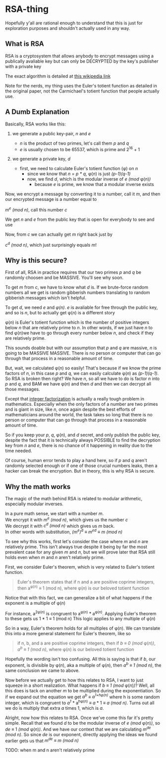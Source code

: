 # RSA-thing

Hopefully y'all are rational enough to understand that this is just for 
exploration purposes and shouldn't actually used in any way.

## What is RSA
RSA is a cryptosystem that allows anybody to encrypt messages using a publically 
avaliable key but can only be DECRYPTED by the key's publisher with a private key

The exact algorithm is detailed at [this wikipedia link](https://simple.wikipedia.org/wiki/RSA_algorithm)

Note for the nerds, my thing uses the Euler's totient function as detailed in the 
original paper, not the Carmichael's totient function that people actually use.

## A Dumb Explanation
Basically, RSA works like this:
1. we generate a public key-pair, *n* and *e*
    - *n* is the product of two primes, let's call them *p* and *q*
    - *e* is usually chosen to be 65537, which is prime and 2<sup>16</sup> + 1

2. we generate a private key, *d*
    - first, we need to calculate Euler's totient function (φ) on *n*
        - since we know that *n* = *p * q*, φ(*n*) is just *(p-1)(q-1)*
        - now, we find *d*, which is the modular inverse of *e (mod* φ(*n*)*)*
            - because *e* is prime, we know that a modular inverse exists

Now, we encrypt a message by converting it to a number, call it *m*, and then 
our encrypted message is a number equal to

*m<sup>e</sup> (mod n)*, call this number *c*

We get *n* and *e* from the public key that is open for everybody to see and use

Now, from *c* we can actually get *m* right back just by

*c<sup>d</sup> (mod n)*, which just surprisingly equals *m*!

## Why is this secure?
First of all, RSA in practice requires that our two primes *p* and *q* be randomly choosen 
and be MASSIVE. You'll see why soon.

To get *m* from *c*, we have to know what *d* is. If we brute-force random numbers 
all we get is random gibberish numbers translating to random gibberish messages 
which isn't helpful.

To get *d*, we need *e* and *φ(n)*. *e* is avaliable for free through the public key, 
and so is *n*, but to actually get φ(*n*) is a different story

φ(*n*) is Euler's totient function which is the number of positive integers below *n* that are 
relatively prime to *n*. In other words, if we just have *n* to find φ(*n*)we have to go through
every number below *n*, and check if they are relatively prime. 

This sounds doable but with our assumption that *p* and *q* are massive, 
*n* is going to be MASSIVE MASSIVE. There is no person or computer that can 
go through that process in a reasonable amount of time.

But, wait, we calculated φ(*n*) so easily! That's because if we know the prime factors
of *n*, in this case *p* and *q*, we can easily calculate φ(*n*) as *(p-1)(q-1)*. So RSA is broken 
then right? We have *n*, so all we have to do is factor *n* into *p* and *q*, and BAM we have 
φ(*n*) and then *d* and then we can decrypt all those messages.

Except that [integer factorization](https://en.wikipedia.org/wiki/Integer_factorization)
is actually a really tough problem in mathematics.
Especially when the only factors of a number are two primes and is 
giant in size, like *n*, once again despite the best efforts of mathematicians around the 
world, the task takes so long that there is no person or computer that can 
go through that process in a reasonable amount of time.

So if you keep your *p*, *q*, φ(*n*), and *d* secret, and only publish the public key, despite
the fact that it is technically always POSSIBLE to find the decryption key from *n* and *e*, 
there is no chance of it happening in reality due to the time needed.

Of course, human error tends to play a hand here, so if *p* and *q* aren't randomly selected
enough or if one of those crucial numbers leaks, then a hacker can break the
encryption. But in theory, this is why RSA is secure.

## Why the math works
The magic of the math behind RSA is related to modular arithmetic, especially modular
inverses.

In a pure math sense, we start with a number *m*. <br />
We encrypt it with *m<sup>e</sup> (mod n)*, which gives us the number *c* <br /> 
We decrypt it with *c<sup>d</sup> (mod n)* which gives us *m* back. <br />
In other words with substitution, 
*(m<sup>e</sup>)<sup>d</sup>* ≡ *m<sup>ed</sup>* ≡ *m (mod n)*

To see why this works, first let's consider the case where *m* and *n* are relatively prime.
This isn't always true despite it being by far the most prevalent case for any given
*m* and *n*, but we will prove later that RSA still holds even when
*m* and *n* aren't relatively prime.

First, we consider Euler's theorem, which is very related to Euler's totient function.
> Euler's theorem states that if n and a are positive coprime integers, then
> a<sup>φ(*n*)</sup> ≡ 1 (mod n), where φ(*n*) is our beloved totient function

Notice that with this fact, we can generalize a bit of what happens if the exponent is 
a multiple of φ(*n*)

For instance, a<sup>2φ(*n*)</sup> is congruent to a<sup>φ(*n*)</sup> *
a<sup>φ(*n*)</sup>. Applying Euler's theorem to these gets us 1 * 1 ≡ 1 (mod n)
This logic applies to any multiple of φ(*n*)

So in a way, Euler's theorem holds for all multiples of φ(*n*). We can translate this
into a more general statement for Euler's theorem, like so
> if n, b, and a are positive coprime integers, then if *b* ≡ *0* *(mod* φ(*n*)*)*,
> *a<sup>b</sup>* ≡ *1 (mod n)*, where φ(*n*) is our beloved totient function

Hopefully the wording isn't too confusing. All this is saying is that if *b*, our exponent,
is divisible by φ(*n*), aka a multiple of φ(*n*), then *a<sup>b</sup>* ≡ *1 (mod n)*,
the same conclusion we came to above.

Now before we actually get to how this relates to RSA, I want to just squeeze in 
a short realization. What happens if *b* ≡ *1* *(mod* φ(*n*)*)*? Well, all this does 
is tack on another *m* to be multiplied during the exponentiation. So if we expand
out the equation we get *a<sup>b</sup>* ≡  *a<sup>1+hφ(*n*)</sup>* where h is
some random integer, which is congruent to *a<sup>1</sup>* * a<sup>hφ(*n*)</sup>
≡ *a* * 1 ≡ *a (mod n)*. Turns out all we do is multiply that extra *a* times 1, which is *a*.

Alright, now how this relates to RSA. Once we've come this far it's pretty simple.
Recall that we found *d* to be the modular inverse of *e (mod* φ(*n*)*)*, so
*de* ≡ 1 *(mod* φ(*n*)*)*. And we have our context that we are calculating
*m<sup>de</sup>  (mod n)*. So since *de* is our exponent, directly applying the 
ideas we found earlier gets us that *m<sup>de</sup> ≡ m (mod n)*

TODO: when m and n aren't relatively prime